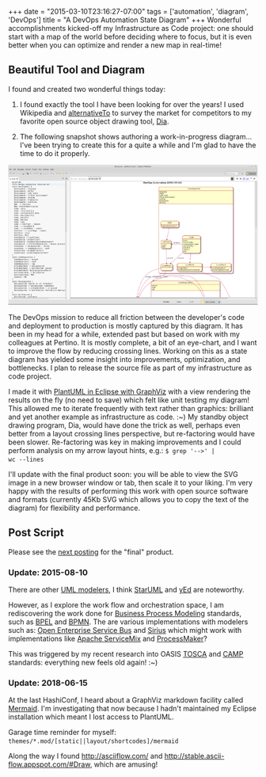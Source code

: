 +++
date = "2015-03-10T23:16:27-07:00"
tags = ['automation', 'diagram', 'DevOps']
title = "A DevOps Automation State Diagram"
+++
Wonderful accomplishments kicked-off my Infrastructure as Code project:
one should start with a map of the world before deciding where to focus,
but it is even better when you can optimize and render a new map in real-time!
<!--more-->
## Beautiful Tool and Diagram

I found and created two wonderful things today:

1. I found exactly the tool I have been looking for over the years!
  I used Wikipedia and [alternativeTo](http://alternativeto.net) to survey the market for competitors
  to my favorite open source object drawing tool, [Dia](https://wiki.gnome.org/Apps/Dia).

2. The following snapshot shows authoring a work-in-progress diagram... I've been trying to create this
  for a quite a while and I'm glad to have the time to do it properly.

  ![DevOps Automation Diagram](/img/devops-automation-screenshot.png)

The DevOps mission to reduce all friction between the developer's code and deployment to production
is mostly captured by this diagram. It has been in my head for a while, extended past but based on
work with my colleagues at Pertino. It is mostly complete, a bit of an eye-chart, and I want to
improve the flow by reducing crossing lines. Working on this as a state diagram has yielded some
insight into improvements, optimization, and bottlenecks. I plan to release the source file as part
of my infrastructure as code project.

I made it with [PlantUML in Eclipse with GraphViz](http://www.plantuml.com/eclipse.html) with a view
rendering the results on the fly (no need to save) which felt like unit testing my diagram!
This allowed me to iterate frequently with text rather than graphics: brilliant and yet
another example as infrastructure as code. :~) My standby object drawing program, Dia,
would have done the trick as well, perhaps even better from a layout crossing lines perspective,
but re-factoring would have been slower. Re-factoring was key in making improvements and I could
perform analysis on my arrow layout hints, e.g.: <code>$ grep '-->' | wc --lines</code>

I'll update with the final product soon: you will be able to view the SVG image in a new browser
window or tab, then scale it to your liking. I'm very happy with the results of performing this work
with open source software and formats (currently 45Kb SVG which allows you to copy the text of the
diagram) for flexibility and performance.

## Post Script

Please see the [next posting](../devops-automation/) for the "final" product.

### Update: 2015-08-10

There are other [UML modelers](https://en.wikipedia.org/wiki/List_of_Unified_Modeling_Language_tools),
 I think [StarUML](http://blog.staruml.io/)
 and [yEd](https://www.yworks.com/products/yed) are noteworthy.

However, as I explore the work flow and orchestration space, I am rediscovering
the work done for
[Business Process Modeling](https://en.wikipedia.org/wiki/Business_process_modeling)
standards, such as
[BPEL](https://en.wikipedia.org/wiki/Business_Process_Execution_Language) and
[BPMN](https://en.wikipedia.org/wiki/Business_Process_Model_and_Notation).
The are various implementations with modelers such as:
[Open Enterprise Service Bus](www.open-esb.net)
and [Sirius](http://www.eclipse.org/sirius/getstarted.html)
 which might work with implementations like [Apache ServiceMix](http://servicemix.apache.org/)
 and [ProcessMaker](https://www.processmaker.com/)?

This was triggered by my recent research into OASIS
 [TOSCA](https://www.oasis-open.org/committees/tc_home.php?wg_abbrev=tosca)
 and [CAMP](https://www.oasis-open.org/committees/tc_home.php?wg_abbrev=camp)
 standards: everything new feels old again! :~)

### Update: 2018-06-15

At the last HashiConf, I heard about a GraphViz markdown facility called
 [Mermaid](https://mermaidjs.github.io/). I'm investigating that now because
 I hadn't maintained my Eclipse installation which meant I lost access to PlantUML.

Garage time reminder for myself: ````themes/*.mod/[static||layout/shortcodes]/mermaid````

Along the way I found http://asciiflow.com/ and http://stable.ascii-flow.appspot.com/#Draw,
 which are amusing!
